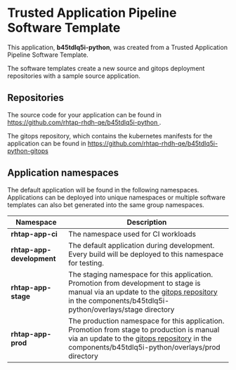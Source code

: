 # Trusted Application Pipeline Software Template

This application, **b45tdlq5i-python**, was created from a Trusted Application Pipeline Software Template.

The software templates create a new source and gitops deployment repositories with a sample source application. 

## Repositories

The source code for your application can be found in [https://github.com/rhtap-rhdh-qe/b45tdlq5i-python ](https://github.com/rhtap-rhdh-qe/b45tdlq5i-python ).
 
The gitops repository, which contains the kubernetes manifests for the application can be found in 
[https://github.com/rhtap-rhdh-qe/b45tdlq5i-python-gitops ](https://github.com/rhtap-rhdh-qe/b45tdlq5i-python-gitops ) 

## Application namespaces 

The default application will be found in the following namespaces. Applications can be deployed into unique namespaces or multiple software templates can also bet generated into the same group namespaces.  

|  Namespace   |  Description   |  
| -------- | -------- |
| **rhtap-app-ci** | The namespace used for CI workloads |
| **rhtap-app-development** | The default application during development. Every build will be deployed to this namespace for testing. |
| **rhtap-app-stage** | The staging namespace for this application. Promotion from development to stage is manual via an update to the [gitops repository](https://github.com/rhtap-rhdh-qe/b45tdlq5i-python-gitops ) in the components/b45tdlq5i-python/overlays/stage directory |
| **rhtap-app-prod** | The production namespace for this application. Promotion from stage to production is manual via an update to the [gitops repository](https://github.com/rhtap-rhdh-qe/b45tdlq5i-python-gitops ) in the components/b45tdlq5i-python/overlays/prod directory |